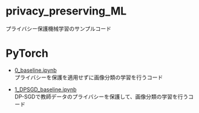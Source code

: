 # privacy_preserving_ML
プライバシー保護機械学習のサンプルコード

# PyTorch
- [0_baseline.ipynb](https://github.com/toshi-4886/privacy_preserving_ML/blob/main/PyTorch/0_baseline.ipynb)  
プライバシーを保護を適用せずに画像分類の学習を行うコード

- [1_DPSGD_baseline.ipynb](https://github.com/toshi-4886/privacy_preserving_ML/blob/main/PyTorch/1_DPSGD_baseline.ipynb)  
DP-SGDで教師データのプライバシーを保護して、画像分類の学習を行うコード
